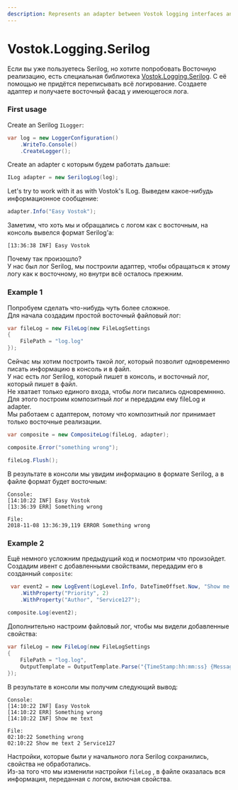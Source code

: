 ```yaml
---
description: Represents an adapter between Vostok logging interfaces and Serilog.
---
```


# Vostok.Logging.Serilog

Если вы уже пользуетесь Serilog, но хотите попробовать Восточную реализацию, есть специальная библиотека [Vostok.Logging.Serilog](https://github.com/vostok/logging.serilog). С её помощью не придётся переписывать всё логирование. Создаете адаптер и получаете восточный фасад у имеющегося лога.

### First usage

Create an Serilog `ILogger`:

```csharp
var log = new LoggerConfiguration()
    .WriteTo.Console()
    .CreateLogger();
```

Create an adapter с которым будем работать дальше:

```csharp
ILog adapter = new SerilogLog(log);
```

Let's try to work with it as with Vostok's ILog. Выведем какое-нибудь информационное сообщение:

```csharp
adapter.Info("Easy Vostok");
```

Заметим, что хоть мы и обращались с логом как с восточным, на консоль вывелся формат Serilog'а:

```aspnet
[13:36:38 INF] Easy Vostok
```

Почему так произошло?  
У нас был лог Serilog, мы построили адаптер, чтобы обращаться к этому логу как к восточному, но внутри всё осталось прежним.

### Example 1

Попробуем сделать что-нибудь чуть более сложное.  
Для начала создадим простой восточный файловый лог:

```csharp
var fileLog = new FileLog(new FileLogSettings
{
    FilePath = "log.log"
});
```

Сейчас мы хотим построить такой лог, который позволит одновременно писать информацию в консоль и в файл.  
У нас есть лог Serilog, который пишет в консоль, и восточный лог, который пишет в файл.  
Не хватает только единого входа, чтобы логи писались одновремннно.  
Для этого построим композитный лог и передадим ему fileLog и adapter.  
Мы работаем с адаптером, потому что композитный лог принимает только восточные реализации.

```csharp
var composite = new CompositeLog(fileLog, adapter);

composite.Error("something wrong");

fileLog.Flush();
```

В результате в консоли мы увидим информацию в формате Serilog, а в файле формат будет восточным:

```aspnet
Console:
[14:10:22 INF] Easy Vostok
[13:36:39 ERR] Something wrong

File:
2018-11-08 13:36:39,119 ERROR Something wrong
```

### Example 2

Ещё немного усложним предыдущий код и посмотрим что произойдет.  
Создадим ивент с добавленными свойствами, передадим его в созданный `composite`:

```csharp
 var event2 = new LogEvent(LogLevel.Info, DateTimeOffset.Now, "Show me text")    
    .WithProperty("Priority", 2)    
    .WithProperty("Author", "Service127");
 
composite.Log(event2);
```

Дополнительно настроим файловый лог, чтобы мы видели добавленные свойства:

```csharp
var fileLog = new FileLog(new FileLogSettings
{
    FilePath = "log.log",
    OutputTemplate = OutputTemplate.Parse("{TimeStamp:hh:mm:ss} {Message} {Priority} {Author} {Exception}{NewLine}")
});
```

В результате в консоли мы получим следующий вывод:

```aspnet
Console:
[14:10:22 INF] Easy Vostok
[14:10:22 ERR] Something wrong
[14:10:22 INF] Show me text

File:
02:10:22 Something wrong   
02:10:22 Show me text 2 Service127 
```

Настройки, которые были у начального лога Serilog сохранились, свойства не обработались.  
Из-за того что мы изменили настройки  `fileLog` , в файле оказалась вся информация, переданная с логом, включая свойства.

